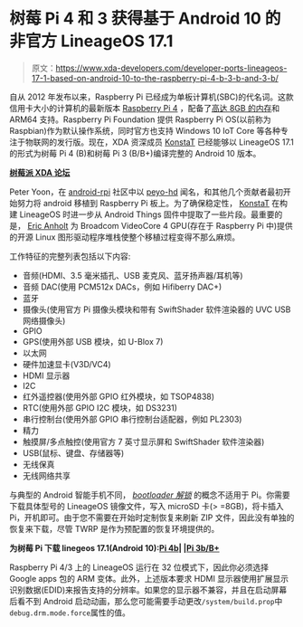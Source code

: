 # 树莓 Pi 4 和 3 获得基于 Android 10 的非官方 LineageOS 17.1

> 原文：<https://www.xda-developers.com/developer-ports-lineageos-17-1-based-on-android-10-to-the-raspberry-pi-4-b-3-b-and-3-b/>

自从 2012 年发布以来，Raspberry Pi 已经成为单板计算机(SBC)的代名词。这款信用卡大小的计算机的最新版本 [Raspberry Pi 4](https://www.xda-developers.com/raspberry-pi-4-upgraded-cpu-4gb-of-ram-dual-4k-displays/) ，配备了[高达 8GB 的内存](https://www.xda-developers.com/raspberry-pi-4-8gb-ram/)和 ARM64 支持。Raspberry Pi Foundation 提供 Raspberry Pi OS(以前称为 Raspbian)作为默认操作系统，同时官方也支持 Windows 10 IoT Core 等各种专注于物联网的发行版。现在，XDA 资深成员 [KonstaT](https://forum.xda-developers.com/member.php?u=7223862) 已经能够以 LineageOS 17.1 的形式为树莓 Pi 4 (B)和树莓 Pi 3 (B/B+)编译完整的 Android 10 版本。

**[树莓派 XDA 论坛](https://forum.xda-developers.com/raspberry-pi)**

Peter Yoon，在 [android-rpi](https://github.com/android-rpi) 社区中以 [peyo-hd](https://github.com/peyo-hd) 闻名，和其他几个贡献者最初开始努力将 android 移植到 Raspberry Pi 板上。为了确保稳定性， [KonstaT](https://forum.xda-developers.com/member.php?u=7223862) 在构建 LineageOS 时进一步从 Android Things 固件中提取了一些片段。最重要的是， [Eric Anholt](https://github.com/anholt) 为 Broadcom VideoCore 4 GPU(存在于 Raspberry Pi 中)提供的开源 Linux 图形驱动程序堆栈使整个移植过程变得不那么麻烦。

工作特征的完整列表包括以下内容:

*   音频(HDMI、3.5 毫米插孔、USB 麦克风、蓝牙扬声器/耳机等)
*   音频 DAC(使用 PCM512x DACs，例如 Hifiberry DAC+)
*   蓝牙
*   摄像头(使用官方 Pi 摄像头模块和带有 SwiftShader 软件渲染器的 UVC USB 网络摄像头)
*   GPIO
*   GPS(使用外部 USB 模块，如 U-Blox 7)
*   以太网
*   硬件加速显卡(V3D/VC4)
*   HDMI 显示器
*   I2C
*   红外遥控器(使用外部 GPIO 红外模块，如 TSOP4838)
*   RTC(使用外部 GPIO I2C 模块，如 DS3231)
*   串行控制台(使用外部 GPIO 串行控制台适配器，例如 PL2303)
*   精力
*   触摸屏/多点触控(使用官方 7 英寸显示屏和 SwiftShader 软件渲染器)
*   USB(鼠标、键盘、存储器等)
*   无线保真
*   无线网络共享

与典型的 Android 智能手机不同， [*bootloader 解锁*](https://www.xda-developers.com/tag/bootloader-unlock/) 的概念不适用于 Pi。你需要下载具体型号的 LineageOS 镜像文件，写入 microSD 卡(> =8GB)，将卡插入 Pi，开机即可。由于您不需要在开始时定制恢复来刷新 ZIP 文件，因此没有单独的恢复来下载，尽管 TWRP 是作为预配置的恢复环境提供的。

**为树莓 Pi 下载 linegeos 17.1(Android 10):[Pi 4b](https://forum.xda-developers.com/raspberry-pi/orig-development/dev-lineageos-17-1-android-10-raspberry-t4139059)| |[Pi 3b/B+](https://forum.xda-developers.com/raspberry-pi/orig-development/dev-lineageos-17-1-android-10-raspberry-t4139051)**

Raspberry Pi 4/3 上的 LineageOS 运行在 32 位模式下，因此你必须选择 Google apps 包的 ARM 变体。此外，上述版本要求 HDMI 显示器使用扩展显示识别数据(EDID)来报告支持的分辨率。如果您的显示器不兼容，并且在启动屏幕后看不到 Android 启动动画，那么您可能需要手动更改`/system/build.prop`中`debug.drm.mode.force`属性的值。